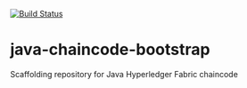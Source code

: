 [![Build Status](https://travis-ci.org/IBM-Blockchain-Starter-Kit/java-chaincode-bootstrap.svg?branch=master)](https://travis-ci.org/IBM-Blockchain-Starter-Kit/java-chaincode-bootstrap)

# java-chaincode-bootstrap

Scaffolding repository for Java Hyperledger Fabric chaincode
